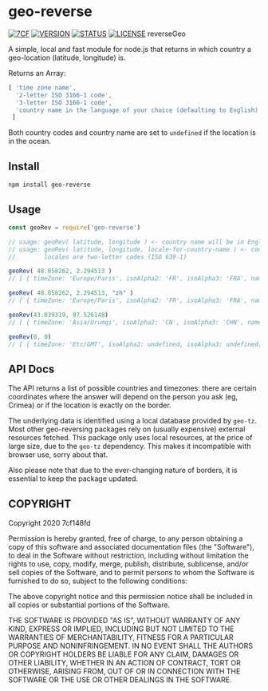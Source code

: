 # geo-reverse
[![7CF](https://img.shields.io/static/v1?label=author&message=7cf&color=7cf&style=flat)](http://sept.cf) [![VERSION](https://img.shields.io/github/package-json/v/:7cf148fd/:geo-reverse)](https://github.com/7cf148fd/geo-reverse) [![STATUS](https://img.shields.io/static/v1?label=status&message=public&color=191&style=flat)]() [![LICENSE](https://img.shields.io/static/v1?label=license&message=MIT&color=777&style=flat)](https://opensource.org/licenses/MIT)
reverseGeo


A simple, local and fast module for node.js that returns in which country a geo-location (latitude, longitude) is.

Returns an Array:
```js
[ 'time zone name',
  '2-letter ISO 3166-1 code',
  '3-letter ISO 3166-1 code',
  'country name in the language of your choice (defaulting to English)'
 ]
```

Both country codes and country name are set to `undefined` if the location is in the ocean.

## Install

`npm install geo-reverse`

## Usage

```js
const geoRev = require('geo-reverse')

// usage: geoRev( latitude, longitude ) <- country name will be in English
// usage: geoRev( latitude, longitude, locale-for-country-name ) <- country name will be in language set by locale
//        locales are two-letter codes (ISO 639-1)

geoRev( 48.858262, 2.294513 )
// [ { timeZone: 'Europe/Paris', isoAlpha2: 'FR', isoAlpha3: 'FRA', name: 'France' } ]

geoRev( 48.858262, 2.294513, "zh" )
// [ { timeZone: 'Europe/Paris', isoAlpha2: 'FR', isoAlpha3: 'FRA', name: '法国' } ]

geoRev(43.839319, 87.526148)
// [ { timeZone: 'Asia/Urumqi', isoAlpha2: 'CN', isoAlpha3: 'CHN', name: 'China' }, { timeZone: 'Asia/Shanghai', isoAlpha2: 'CN', isoAlpha3: 'CHN', name: 'China' } ]

geoRev(0, 0)
// [ { timeZone: 'Etc/GMT', isoAlpha2: undefined, isoAlpha3: undefined, name: undefined } ]
```

## API Docs
The API returns a list of possible countries and timezones: there are certain coordinates where the answer will depend on the person you ask (eg, Crimea) or if the location is exactly on the border.

The underlying data is identified using a local database provided by `geo-tz`. Most other geo-reversing packages rely on (usually expensive) external resources fetched. This package only uses local resources, at the price of large size, due to the `geo-tz` dependency. This makes it incompatible with browser use, sorry about that.

Also please note that due to the ever-changing nature of borders, it is essential to keep the package updated.

## COPYRIGHT
Copyright 2020 7cf148fd

Permission is hereby granted, free of charge, to any person obtaining a copy of this software and associated documentation files (the "Software"), to deal in the Software without restriction, including without limitation the rights to use, copy, modify, merge, publish, distribute, sublicense, and/or sell copies of the Software, and to permit persons to whom the Software is furnished to do so, subject to the following conditions:

The above copyright notice and this permission notice shall be included in all copies or substantial portions of the Software.

THE SOFTWARE IS PROVIDED "AS IS", WITHOUT WARRANTY OF ANY KIND, EXPRESS OR IMPLIED, INCLUDING BUT NOT LIMITED TO THE WARRANTIES OF MERCHANTABILITY, FITNESS FOR A PARTICULAR PURPOSE AND NONINFRINGEMENT. IN NO EVENT SHALL THE AUTHORS OR COPYRIGHT HOLDERS BE LIABLE FOR ANY CLAIM, DAMAGES OR OTHER LIABILITY, WHETHER IN AN ACTION OF CONTRACT, TORT OR OTHERWISE, ARISING FROM, OUT OF OR IN CONNECTION WITH THE SOFTWARE OR THE USE OR OTHER DEALINGS IN THE SOFTWARE.
